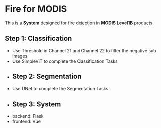 # Fire for MODIS
This is a **System** designed for fire detection in **MODIS Level1B** products.
## Step 1: Classification
+ Use Threshold in Channel 21 and Channel 22 to filter the negative sub images
+ Use SimpleViT to complete the Classification Tasks
+ ## Step 2: Segmentation
+ Use UNet to complete the Segmentation Tasks
+ ## Step 3: System
+ backend: Flask
+ frontend: Vue
